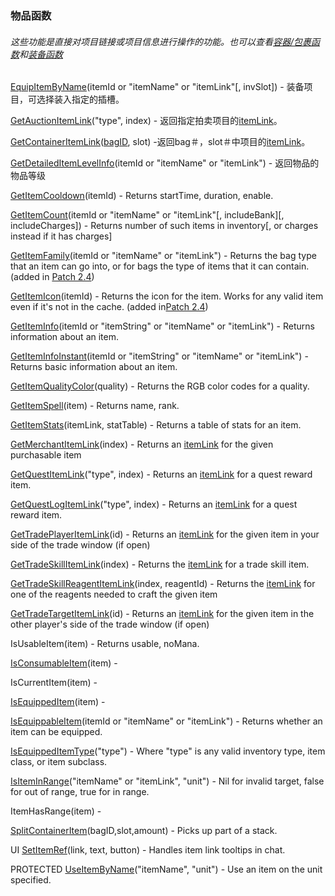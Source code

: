 ### 物品函数

###### 这些功能是直接对项目链接或项目信息进行操作的功能。也可以查看[容器/包裹函数](https://wow.gamepedia.com/World_of_Warcraft_API#Container.2FBag_Functions)和[装备函数](https://wow.gamepedia.com/World_of_Warcraft_API#Inventory_Functions)

[EquipItemByName](https://wow.gamepedia.com/API_EquipItemByName)\(itemId or "itemName" or "itemLink"\[, invSlot\]\) - 装备项目，可选择装入指定的插槽。

[GetAuctionItemLink](https://wow.gamepedia.com/API_GetAuctionItemLink)\("type", index\) - 返回指定拍卖项目的[itemLink](https://wow.gamepedia.com/ItemLink)。

[GetContainerItemLink](https://wow.gamepedia.com/API_GetContainerItemLink)\([bagID](https://wow.gamepedia.com/BagId), slot\) -返回bag＃，slot＃中项目的[itemLink](https://wow.gamepedia.com/ItemLink)。

[GetDetailedItemLevelInfo](https://wow.gamepedia.com/API_GetDetailedItemLevelInfo)\(itemId or "itemName" or "itemLink"\) - 返回物品的物品等级

[GetItemCooldown](https://wow.gamepedia.com/API_GetItemCooldown)\(itemId\) - Returns startTime, duration, enable.

[GetItemCount](https://wow.gamepedia.com/API_GetItemCount)\(itemId or "itemName" or "itemLink"\[, includeBank\]\[, includeCharges\]\) - Returns number of such items in inventory\[, or charges instead if it has charges\]

[GetItemFamily](https://wow.gamepedia.com/API_GetItemFamily)\(itemId or "itemName" or "itemLink"\) - Returns the bag type that an item can go into, or for bags the type of items that it can contain. \(added in [Patch 2.4](https://wow.gamepedia.com/Patch_2.4)\)

[GetItemIcon](https://wow.gamepedia.com/API_GetItemIcon)\(itemId\) - Returns the icon for the item. Works for any valid item even if it's not in the cache. \(added in[Patch 2.4](https://wow.gamepedia.com/Patch_2.4)\)

[GetItemInfo](https://wow.gamepedia.com/API_GetItemInfo)\(itemId or "itemString" or "itemName" or "itemLink"\) - Returns information about an item.

[GetItemInfoInstant](https://wow.gamepedia.com/API_GetItemInfoInstant)\(itemId or "itemString" or "itemName" or "itemLink"\) - Returns basic information about an item.

[GetItemQualityColor](https://wow.gamepedia.com/API_GetItemQualityColor)\(quality\) - Returns the RGB color codes for a quality.

[GetItemSpell](https://wow.gamepedia.com/API_GetItemSpell)\(item\) - Returns name, rank.

[GetItemStats](https://wow.gamepedia.com/API_GetItemStats)\(itemLink, statTable\) - Returns a table of stats for an item.

[GetMerchantItemLink](https://wow.gamepedia.com/API_GetMerchantItemLink)\(index\) - Returns an [itemLink](https://wow.gamepedia.com/ItemLink) for the given purchasable item

[GetQuestItemLink](https://wow.gamepedia.com/API_GetQuestItemLink)\("type", index\) - Returns an [itemLink](https://wow.gamepedia.com/ItemLink) for a quest reward item.

[GetQuestLogItemLink](https://wow.gamepedia.com/API_GetQuestLogItemLink)\("type", index\) - Returns an [itemLink](https://wow.gamepedia.com/ItemLink) for a quest reward item.

[GetTradePlayerItemLink](https://wow.gamepedia.com/API_GetTradePlayerItemLink)\(id\) - Returns an [itemLink](https://wow.gamepedia.com/ItemLink) for the given item in your side of the trade window \(if open\)

[GetTradeSkillItemLink](https://wow.gamepedia.com/API_GetTradeSkillItemLink)\(index\) - Returns the [itemLink](https://wow.gamepedia.com/ItemLink) for a trade skill item.

[GetTradeSkillReagentItemLink](https://wow.gamepedia.com/API_GetTradeSkillReagentItemLink)\(index, reagentId\) - Returns the [itemLink](https://wow.gamepedia.com/ItemLink) for one of the reagents needed to craft the given item

[GetTradeTargetItemLink](https://wow.gamepedia.com/API_GetTradeTargetItemLink)\(id\) - Returns an [itemLink](https://wow.gamepedia.com/ItemLink) for the given item in the other player's side of the trade window \(if open\)

IsUsableItem\(item\) - Returns usable, noMana.

[IsConsumableItem](https://wow.gamepedia.com/API_IsConsumableItem)\(item\) -

IsCurrentItem\(item\) -

[IsEquippedItem](https://wow.gamepedia.com/API_IsEquippedItem)\(item\) -

[IsEquippableItem](https://wow.gamepedia.com/API_IsEquippableItem)\(itemId or "itemName" or "itemLink"\) - Returns whether an item can be equipped.

[IsEquippedItemType](https://wow.gamepedia.com/API_IsEquippedItemType)\("type"\) - Where "type" is any valid inventory type, item class, or item subclass.

[IsItemInRange](https://wow.gamepedia.com/API_IsItemInRange)\("itemName" or "itemLink", "unit"\) - Nil for invalid target, false for out of range, true for in range.

ItemHasRange\(item\) -

[SplitContainerItem](https://wow.gamepedia.com/API_SplitContainerItem)\(bagID,slot,amount\) - Picks up part of a stack.

UI [SetItemRef](https://wow.gamepedia.com/API_SetItemRef)\(link, text, button\) - Handles item link tooltips in chat.

PROTECTED [UseItemByName](https://wow.gamepedia.com/API_UseItemByName)\("itemName", "unit"\) - Use an item on the unit specified.

